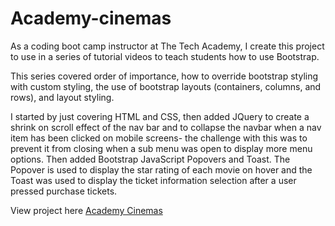 # Academy-cinemas

As a coding boot camp instructor at The Tech Academy, I create this project to use in a series of tutorial videos to teach students how to use Bootstrap. 

This series covered order of importance, how to override bootstrap styling with custom styling, the use of bootstrap layouts (containers, columns, and rows), and layout styling. 

I started by just covering HTML and CSS, then added JQuery to create a shrink on scroll effect of the nav bar and to collapse the navbar when a nav item has been clicked on mobile screens- the challenge with this was to prevent it from closing when a sub menu was open to display more menu options. Then added Bootstrap JavaScript Popovers and Toast. The Popover is used to display the star rating of each movie on hover and the Toast was used to display the ticket information selection after a user pressed purchase tickets. 

View project here [Academy Cinemas](www.laceymorganw.github.io/projects/academy-cinemas/index.html)

